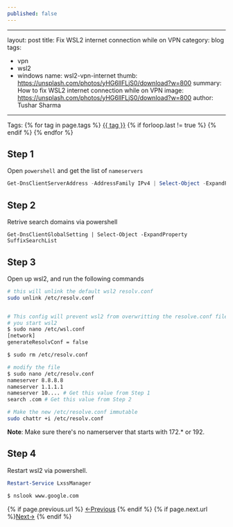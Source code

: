 ```yaml
---
published: false
---
```

---
layout: post
title: Fix WSL2 internet connection while on VPN
category: blog
tags:
- vpn
- wsl2
- windows
name: wsl2-vpn-internet
thumb: https://unsplash.com/photos/yHG6llFLjS0/download?w=800
summary: How to fix WSL2 internet connection while on VPN 
image: https://unsplash.com/photos/yHG6llFLjS0/download?w=800
author: Tushar Sharma
---

<!-- truncate_here -->
<p>Tags: {% for tag in page.tags %} <a class="mytag" href="/tag/{{ tag }}" title="View posts tagged with &quot;{{ tag }}&quot;">{{ tag }}</a>  {% if forloop.last != true %} {% endif %} {% endfor %}</p>


## Step 1

Open `powershell` and get the list of `nameservers`

```powershell
Get-DnsClientServerAddress -AddressFamily IPv4 | Select-Object -ExpandProperty ServerAddresses
```

## Step 2

Retrive search domains via powershell

```
Get-DnsClientGlobalSetting | Select-Object -ExpandProperty SuffixSearchList
```


## Step 3

Open up wsl2, and run the following commands


```bash
# this will unlink the default wsl2 resolv.conf
sudo unlink /etc/resolv.conf 


# This config will prevent wsl2 from overwritting the resolve.conf file everytime
# you start wsl2
$ sudo nano /etc/wsl.conf
[network]                                                                        
generateResolvConf = false

$ sudo rm /etc/resolv.conf

# modify the file
$ sudo nano /etc/resolv.conf
nameserver 8.8.8.8
nameserver 1.1.1.1
nameserver 10.... # Get this value from Step 1
search .com # Get this value from Step 2

# Make the new /etc/resolve.conf immutable
sudo chattr +i /etc/resolv.conf 

```

**Note**: Make sure there's no namerserver that starts with 172.* or 192.

## Step 4 

Restart wsl2 via powershell.

```powershell
Restart-Service LxssManager
```


```bash
$ nslook www.google.com
```

<nav class="pagination clear" style="padding-bottom:20px;">
{% if page.previous.url %} <a class="prev-item" href="{{page.previous.url}}" title="Previous Post: {{page.previous.title}}">&larr;Previous</a>   {% endif %}  {% if page.next.url %}<a class="next-item" href="{{page.next.url}}" title="Next Post: {{page.next.title}}">Next&rarr;</a>         {% endif %}
</nav>
